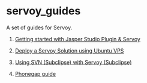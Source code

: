 # servoy_guides
A set of guides for Servoy.

1. [Getting started with Jasper Studio Plugin & Servoy](https://docs.google.com/document/d/1xpvnD2KSFiLrVA5I8Fm9x2ER9PAfxawu-PWnTWxuhQo/pub)

2. [Deploy a Servoy Solution using Ubuntu VPS](https://docs.google.com/document/d/1xetESp-pKyw7oyxJUQF1-XhlLsH6gKPlNQZj9PkGgu4/pub)

3. [Using SVN (Subclipse) with Servoy (Subclipse)](https://docs.google.com/document/d/1wEW4zNC7XGqhHhMxbSyyQjOXp3cf_Civ2YOirRpAvtA/pub)

4. [Phonegap guide](https://docs.google.com/document/d/e/2PACX-1vTVw6Q4RYwnZE9F4f_-kRxxhFX-yV0adL_wdHwADJMNLGwBa9fUQaEF2LWuW3xD_kW3sOowrQZEXbvY/pub)
